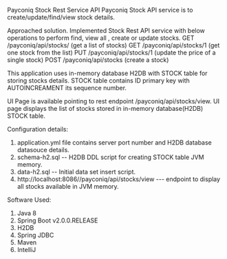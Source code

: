 Payconiq Stock Rest Service API
   Payconiq Stock API service is to create/update/find/view stock details.

Approached solution.
  Implemented Stock Rest API service with below operations to perform find, view all , create or update stocks.
   GET  /payconiq/api/stocks/ (get a list of stocks)
   GET  /payconiq/api/stocks/1 (get one stock from the list)
   PUT  /payconiq/api/stocks/1 (update the price of a single stock)
   POST /payconiq/api/stocks (create a stock)

This application uses in-memory database H2DB with STOCK table for storing stocks details.
STOCK table contains ID primary key with AUTOINCREAMENT its sequence number.

UI Page is available pointing to rest endpoint /payconiq/api/stocks/view. UI page displays the list of stocks stored in in-memory database(H2DB) STOCK table.


Configuration details:

  1. application.yml file contains server port number and H2DB database datasouce details.
  2. schema-h2.sql --  H2DB DDL script for creating STOCK table JVM memory.
  3. data-h2.sql   --  Initial data set insert script.
  4. http://localhost:8086//payconiq/api/stocks/view   --- endpoint to display all stocks available in JVM memory.



 Software Used:
   1. Java 8
   2. Spring Boot v2.0.0.RELEASE
   3. H2DB
   4. Spring JDBC
   5. Maven
   6. IntelliJ
